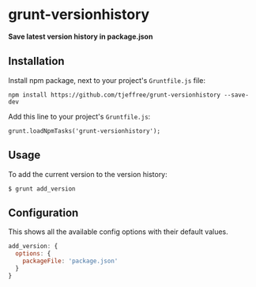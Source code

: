 # grunt-versionhistory

**Save latest version history in package.json**

## Installation

Install npm package, next to your project's `Gruntfile.js` file:

    npm install https://github.com/tjeffree/grunt-versionhistory --save-dev

Add this line to your project's `Gruntfile.js`:

    grunt.loadNpmTasks('grunt-versionhistory');


## Usage

To add the current version to the version history:
```
$ grunt add_version
```

## Configuration

This shows all the available config options with their default values.

```js
add_version: {
  options: {
    packageFile: 'package.json'
  }
}
```
